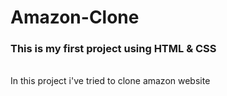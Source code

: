 # Amazon-Clone
<h3>This is my first project using HTML & CSS</h3>
<br>
In this project i've tried to clone amazon website
